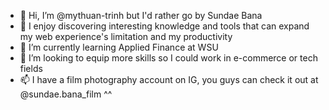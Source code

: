 - 👋  Hi, I’m @mythuan-trinh but I'd rather go by Sundae Bana 
- 👀  I enjoy discovering interesting knowledge and tools that can expand my web experience's limitation and my productivity
- 🌱  I’m currently learning Applied Finance at WSU
- 💞️  I’m looking to equip more skills so I could work in e-commerce or tech fields
- 📫  I have a film photography account on IG, you guys can check it out at @sundae.bana_film ^^

<!---
mythuan-trinh/mythuan-trinh is a ✨ special ✨ repository because its `README.md` (this file) appears on your GitHub profile.
You can click the Preview link to take a look at your changes.
--->
